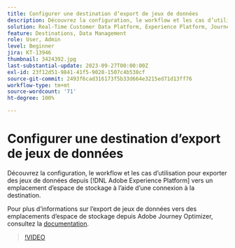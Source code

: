 ```yaml
---
title: Configurer une destination d’export de jeux de données
description: Découvrez la configuration, le workflow et les cas d’utilisation pour exporter des jeux de données depuis  [!DNL Adobe Experience Platform]  vers un emplacement d’espace de stockage à l’aide d’une connexion à la destination.
solution: Real-Time Customer Data Platform, Experience Platform, Journey Optimizer
feature: Destinations, Data Management
role: User, Admin
level: Beginner
jira: KT-13946
thumbnail: 3424392.jpg
last-substantial-update: 2023-09-27T00:00:00Z
exl-id: 23f12d51-9841-41f5-9028-1507c4b538cf
source-git-commit: 2493f6cad316173f5b33d664e3215ed71d13ff76
workflow-type: tm+mt
source-wordcount: '71'
ht-degree: 100%

---
```


# Configurer une destination d’export de jeux de données

Découvrez la configuration, le workflow et les cas d’utilisation pour exporter des jeux de données depuis [!DNL Adobe Experience Platform] vers un emplacement d’espace de stockage à l’aide d’une connexion à la destination.

Pour plus d’informations sur l’export de jeux de données vers des emplacements d’espace de stockage depuis Adobe Journey Optimizer, consultez la [documentation](https://experienceleague.adobe.com/docs/journey-optimizer/using/data-management/datasets/export-datasets.html?lang=fr).

>[!VIDEO](https://video.tv.adobe.com/v/3424392/?learn=on)
